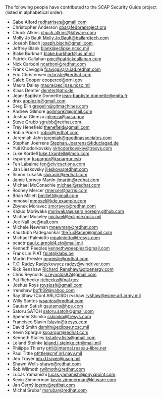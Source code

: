 The following people have contributed to the SCAP Security Guide project
(listed in alphabetical order):

* Gabe Alford <redhatrises@gmail.com>
* Christopher Anderson <cba@fedoraproject.org>
* Chuck Atkins <chuck.atkins@kitware.com>
* Molly Jo Bault <Molly.Jo.Bault@ballardtech.com>
* Joseph Bisch <joseph.bisch@gmail.com>
* Jeffrey Blank <blank@eclipse.ncsc.mil>
* Blake Burkhart <blake.burkhart@us.af.mil>
* Patrick Callahan <pmc@patrickcallahan.com>
* Nick Carboni <ncarboni@redhat.com>
* Frank Caviggia <fcaviggi@ra.iad.redhat.com>
* Eric Christensen <echriste@redhat.com>
* Caleb Cooper <coopercd@ornl.gov>
* Maura Dailey <maura@eclipse.ncsc.mil>
* Klaas Demter <demter@atix.de>
* Jean-Baptiste Donnette <jean-baptiste.donnette@epita.fr>
* drax <applezip@gmail.com>
* Greg Elin <gregelin@gitmachines.com>
* Andrew Gilmore <agilmore2@gmail.com>
* Joshua Glemza <jglemza@nasa.gov>
* Steve Grubb <sgrubb@redhat.com>
* Trey Henefield <thenefield@gmail.com>
* Robin Price II <robin@redhat.com>
* Jeremiah Jahn <jeremiah@goodinassociates.com>
* Stephan Joerrens <Stephan.Joerrens@fiduciagad.de>
* Yuli Khodorkovskiy <ykhodorkovskiy@tresys.com>
* Luke Kordell <luke.t.kordell@lmco.com>
* kspargur <kspargur@kspargur.csb>
* Fen Labalme <fen@civicactions.com>
* Jan Lieskovsky <jlieskov@redhat.com>
* Šimon Lukašík <slukasik@redhat.com>
* Jamie Lorwey Martin <jlmartin@redhat.com>
* Michael McConachie <michael@redhat.com>
* Rodney Mercer <rmercer@harris.com>
* Brian Millett <bmillett@gmail.com>
* mmosel <mmosel@kde.example.com>
* Zbynek Moravec <zmoravec@redhat.com>
* Kazuo Moriwaka <moriwaka@users.noreply.github.com>
* Michael Moseley <michael@eclipse.ncsc.mil>
* Joe Nall <joe@nall.com>
* Michele Newman <mnewman@redhat.com>
* Kaustubh Padegaonkar <theTuxRacer@gmail.com>
* Michael Palmiotto <mpalmiotto@tresys.com>
* pcactr <paul.c.arnold4.ctr@mail.mil>
* Kenneth Peeples <kennethwpeeples@gmail.com>
* Frank Lin PIAT <fpiat@klabs.be>
* Martin Preisler <mpreisle@redhat.com>
* T.O. Radzy Radzykewycz <radzy@windriver.com>
* Rick Renshaw <Richard_Renshaw@xtoenergy.com>
* Chris Reynolds <c.reynolds82@gmail.com>
* Pat Riehecky <riehecky@fnal.gov>
* Joshua Roys <roysjosh@gmail.com>
* rrenshaw <bofh69@yahoo.com>
* Ray Shaw (Cont ARL/CISD) rvshaw <rvshaw@esme.arl.army.mil>
* Willy Santos <wsantos@redhat.com>
* Gautam Satish <gautams@hpe.com>
* Satoru SATOH <satoru.satoh@gmail.com>
* Spencer Shimko <sshimko@tresys.com>
* Francisco Slavin <fslavin@tresys.com>
* David Smith <dsmith@eclipse.ncsc.mil>
* Kevin Spargur <kspargur@redhat.com>
* Kenneth Stailey <kstailey.lists@gmail.com>
* Leland Steinke <leland.j.steinke.ctr@mail.mil>
* Philippe Thierry <phil@internal.reseau-libre.net>
* Paul Tittle <ptittle@cmf.nrl.navy.mil>
* Jeb Trayer <jeb.d.trayer@uscg.mil>
* Shawn Wells <shawn@redhat.com>
* Rob Wilmoth <rwilmoth@redhat.com>
* Lucas Yamanishi <lucas.yamanishi@onyxpoint.com>
* Kevin Zimmerman <kevin.zimmerman@kitware.com>
* Jan Černý <jcerny@redhat.com>
* Michal Šrubař <msrubar@redhat.com>

